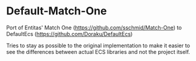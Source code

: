 # Default-Match-One

Port of Entitas' Match One (https://github.com/sschmid/Match-One) to DefaultEcs (https://github.com/Doraku/DefaultEcs)

Tries to stay as possible to the original implementation to make it easier to see the differences between actual ECS libraries and not the project itself.

